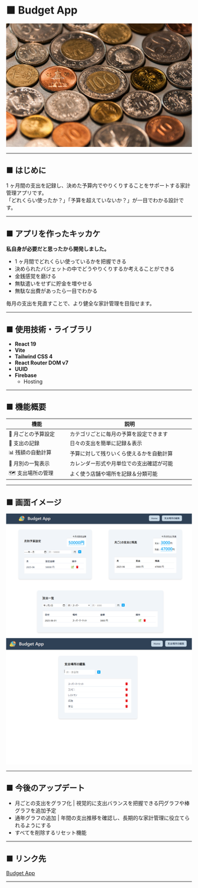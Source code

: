 # ■ Budget App

![preview](./public/coins.jpg)

---

## ■ はじめに

1 ヶ月間の支出を記録し、決めた予算内でやりくりすることをサポートする家計管理アプリです。  
「どれくらい使ったか？」「予算を超えていないか？」が一目でわかる設計です。

---

## ■ アプリを作ったキッカケ

**私自身が必要だと思ったから開発しました。**

- 1 ヶ月間でどれくらい使っているかを把握できる
- 決められたバジェットの中でどうやりくりするか考えることができる
- 金銭感覚を磨ける
- 無駄遣いをせずに貯金を増やせる
- 無駄な出費があったら一目でわかる

毎月の支出を見直すことで、より健全な家計管理を目指せます。

---

## ■ 使用技術・ライブラリ

- **React 19**
- **Vite**
- **Tailwind CSS 4**
- **React Router DOM v7**
- **UUID**
- **Firebase**
  - Hosting

---

## ■ 機能概要

| 機能                        | 説明                                                       |
| --------------------------- | ---------------------------------------------------------- |
| 💸 月ごとの予算設定         | カテゴリごとに毎月の予算を設定できます                     |
| 🧾 支出の記録               | 日々の支出を簡単に記録＆表示                               |
| 📊 残額の自動計算           | 予算に対して残りいくら使えるかを自動計算                   |
| 📅 月別の一覧表示           | カレンダー形式や月単位での支出確認が可能                   |
| 🗺️ 支出場所の管理　　　　　 | よく使う店舗や場所を記録＆分類可能　　　　　　　　　　　　 |

---

## ■ 画面イメージ

![preview1](./public/screenshot1.png)
![preview2](./public/screenshot2.png)

---

## ■ 今後のアップデート

- 月ごとの支出をグラフ化 | 視覚的に支出バランスを把握できる円グラフや棒グラフを追加予定
- 通年グラフの追加 | 年間の支出推移を確認し、長期的な家計管理に役立てられるようにする
- すべてを削除するリセット機能

---

## ■ リンク先

[Budget App](https://budget-app-cf5dc.web.app/)

---
